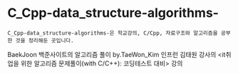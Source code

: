 # C_Cpp-data_structure-algorithms-
    C_Cpp-data_structure-algorithms-은 학교강의, C/Cpp, 자료구조와 알고리즘을 공부한 것을 정리해둔 곳입니다.


BaekJoon
    백준사이트의 알고리즘 풀이
by.TaeWon_Kim
    인프런 김태원 강사의 <it취업을 위한 알고리즘 문제풀이(with C/C++): 코딩테스트 대비> 강의
